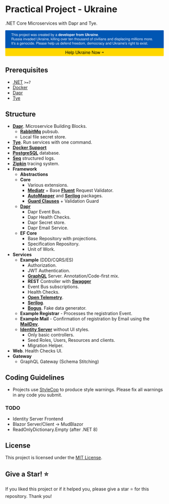 # Practical Project - Ukraine
.NET Core Microservices with Dapr and Tye.

[![SWUbanner](https://raw.githubusercontent.com/vshymanskyy/StandWithUkraine/main/banner-direct-single.svg)](https://github.com/vshymanskyy/StandWithUkraine/blob/main/docs/README.md)

## Prerequisites

- [.NET](https://dotnet.microsoft.com/download) `>=7`
- [Docker](https://www.docker.com/get-started)
- [Dapr](https://docs.dapr.io/getting-started/)
- [Tye](https://github.com/dotnet/tye/blob/main/docs/getting_started.md)

## Structure
- **[Dapr](https://dapr.io/)**. Microservice Building Blocks.
  - **[RabbitMq](https://www.rabbitmq.com/)** pubsub.
  - Local file secret store.
- **[Tye](https://github.com/dotnet/tye)**. Run services with one command.
- **[Docker Support](https://docs.docker.com/)**
- **[PostgreSQL](https://www.postgresql.org/)** database.
- **[Seq](https://datalust.co/seq)** structured logs.
- **[Zipkin](https://zipkin.io/)** tracing system.
- **Framework**
  - **Abstractions**
  - **Core**
    - Various extensions.
    - **[Mediatr](https://github.com/jbogard/MediatR)** + Base **[Fluent](https://github.com/FluentValidation)** Request Validator.
    - **[AutoMapper](https://automapper.org/)** and **[Serilog](https://serilog.net/)** packages.
    - **[Guard Clauses](https://github.com/ardalis/GuardClauses)** + Validation Guard
  - **[Dapr](https://dapr.io/)**
    - Dapr Event Bus.
    - Dapr Health Checks.
    - Dapr Secret store.
    - Dapr Email Service.
  - **EF Core**
    - Base Repository with projections.
    - Specification Repository.
    - Unit of Work.
- **Services**
  - **Example** (DDD/CQRS/ES)
    - Authorization.
    - JWT Authentication.
    - **[GraphQL](https://graphql.org/)** Server. Annotation/Code-first mix.
    - **REST** Controller with **[Swagger](https://swagger.io/)**
    - Event Bus subscriptions.
    - Health Checks.
    - **[Open Telemetry](https://opentelemetry.io/)**.
    - **[Serilog](https://serilog.net/)**.
    - **[Bogus](https://github.com/bchavez/Bogus)**. Fake data generator.
  - **Example Registrar** - Processes the registration Event.
  - **Example Mail** - Confirmation of registration by Email using the **[MailDev](https://github.com/maildev/maildev)**.
  - **[Identity Server](https://duendesoftware.com/products/identityserver)** without UI styles.
    - Only basic controllers.
    - Seed Roles, Users, Resources and clients.
    - Migration Helper.
- **Web**. Health Checks UI.
- **Gateway**
  - GraphQL Gateway (Schema Stitching)

## Coding Guidelines
- Projects use [StyleCop](https://github.com/DotNetAnalyzers/StyleCopAnalyzers) to produce style warnings. Please fix all warnings in any code you submit.

### TODO
- Identity Server Frontend
- Blazor Server/Client -> MudBlazor
- ReadOnlyDictionary.Empty (after .NET 8)

## License

This project is licensed under the [MIT License](./LICENSE).


## Give a Star! :star:

If you liked this project or if it helped you, please give a star :star: for this repository. Thank you!